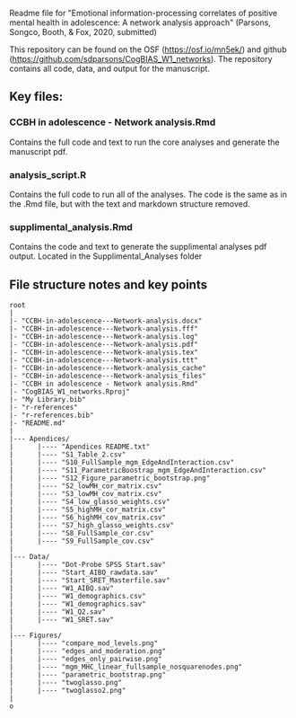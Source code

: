 Readme file for "Emotional information-processing correlates of positive mental health in adolescence: A network analysis approach" (Parsons, Songco, Booth, & Fox, 2020, submitted)

This repository can be found on the OSF (https://osf.io/mn5ek/) and github (https://github.com/sdparsons/CogBIAS_W1_networks). The repository contains all code, data, and output for the manuscript.

## Key files:

### CCBH in adolescence - Network analysis.Rmd

Contains the full code and text to run the core analyses and generate the manuscript pdf.

### analysis_script.R

Contains the full code to run all of the analyses. The code is the same as in the .Rmd file, but with the text and markdown structure removed. 

### supplimental_analysis.Rmd

Contains the code and text to generate the supplimental analyses pdf output. Located in the Supplimental_Analyses folder 



## File structure notes and key points

```
root
|
|- "CCBH-in-adolescence---Network-analysis.docx" 
|- "CCBH-in-adolescence---Network-analysis.fff"  
|- "CCBH-in-adolescence---Network-analysis.log"  
|- "CCBH-in-adolescence---Network-analysis.pdf"  
|- "CCBH-in-adolescence---Network-analysis.tex"  
|- "CCBH-in-adolescence---Network-analysis.ttt"  
|- "CCBH-in-adolescence---Network-analysis_cache"
|- "CCBH-in-adolescence---Network-analysis_files"
|- "CCBH in adolescence - Network analysis.Rmd"  
|- "CogBIAS_W1_networks.Rproj" 
|- "My Library.bib"                              
|- "r-references"                                
|- "r-references.bib"                            
|- "README.md"  
|
|--- Apendices/
|      |---- "Apendices README.txt"                             
|      |---- "S1_Table_2.csv"                                   
|      |---- "S10_FullSample_mgm_EdgeAndInteraction.csv"        
|      |---- "S11_ParametricBoostrap_mgm_EdgeAndInteraction.csv"
|      |---- "S12_Figure_parametric_bootstrap.png"              
|      |---- "S2_lowMH_cor_matrix.csv"                          
|      |---- "S3_lowMH_cov_matrix.csv"                          
|      |---- "S4_low_glasso_weights.csv"                        
|      |---- "S5_highMH_cor_matrix.csv"                         
|      |---- "S6_highMH_cov_matrix.csv"                         
|      |---- "S7_high_glasso_weights.csv"                       
|      |---- "S8_FullSample_cor.csv"                            
|      |---- "S9_FullSample_cov.csv"  
|
|--- Data/
|      |---- "Dot-Probe SPSS Start.sav" 
|      |---- "Start_AIBQ_rawdata.sav"   
|      |---- "Start_SRET_Masterfile.sav"
|      |---- "W1_AIBQ.sav"              
|      |---- "W1_demographics.csv"      
|      |---- "W1_demographics.sav"      
|      |---- "W1_Q2.sav"                
|      |---- "W1_SRET.sav"
|
|--- Figures/
|      |---- "compare_mod_levels.png"                     
|      |---- "edges_and_moderation.png"                   
|      |---- "edges_only_pairwise.png"                    
|      |---- "mgm_MHC_linear_fullsample_nosquarenodes.png"
|      |---- "parametric_bootstrap.png"                   
|      |---- "twoglasso.png"                              
|      |---- "twoglasso2.png"
|
o
```

